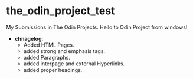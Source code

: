# the_odin_project_test

My Submissions in The Odin Projects.
Hello to Odin Project from windows!

- **chnagelog**:
	- Added HTML Pages.
	- added strong and emphasis tags.
	- added Paragraphs.
	- added interpage and external Hyperlinks.
	- added proper headings.